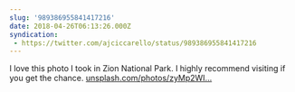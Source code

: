 ```yaml
---
slug: '989386955841417216'
date: 2018-04-26T06:13:26.000Z
syndication:
 - https://twitter.com/ajciccarello/status/989386955841417216
---
```


I love this photo I took in Zion National Park. I highly recommend visiting if you get the chance. [unsplash.com/photos/zyMp2WI…](https://unsplash.com/photos/zyMp2WIWRYw?utm_source=twitter&utm_medium=referral&utm_content=photos-page-share)
